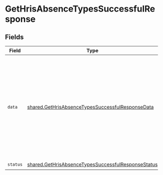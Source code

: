 # GetHrisAbsenceTypesSuccessfulResponse


## Fields

| Field                                                                                                                                                                                                                                                                                                                                                                                                 | Type                                                                                                                                                                                                                                                                                                                                                                                                  | Required                                                                                                                                                                                                                                                                                                                                                                                              | Description                                                                                                                                                                                                                                                                                                                                                                                           | Example                                                                                                                                                                                                                                                                                                                                                                                               |
| ----------------------------------------------------------------------------------------------------------------------------------------------------------------------------------------------------------------------------------------------------------------------------------------------------------------------------------------------------------------------------------------------------- | ----------------------------------------------------------------------------------------------------------------------------------------------------------------------------------------------------------------------------------------------------------------------------------------------------------------------------------------------------------------------------------------------------- | ----------------------------------------------------------------------------------------------------------------------------------------------------------------------------------------------------------------------------------------------------------------------------------------------------------------------------------------------------------------------------------------------------- | ----------------------------------------------------------------------------------------------------------------------------------------------------------------------------------------------------------------------------------------------------------------------------------------------------------------------------------------------------------------------------------------------------- | ----------------------------------------------------------------------------------------------------------------------------------------------------------------------------------------------------------------------------------------------------------------------------------------------------------------------------------------------------------------------------------------------------- |
| `data`                                                                                                                                                                                                                                                                                                                                                                                                | [shared.GetHrisAbsenceTypesSuccessfulResponseData](../../models/shared/gethrisabsencetypessuccessfulresponsedata.md)                                                                                                                                                                                                                                                                                  | :heavy_check_mark:                                                                                                                                                                                                                                                                                                                                                                                    | N/A                                                                                                                                                                                                                                                                                                                                                                                                   | {<br/>"next": "eyJwYWdlIjoxMiwibm90ZSI6InRoaXMgaXMganVzdCBhbiBleGFtcGxlIGFuZCBub3QgcmVwcmVzZW50YXRpdmUgZm9yIGEgcmVhbCBjdXJzb3IhIn0=",<br/>"results": [<br/>{<br/>"id": "xzZoKssDaMZAd62kxayzzQvD",<br/>"name": "Vacation",<br/>"unit": "DAYS",<br/>"half_days_supported": true,<br/>"exact_times_supported": false,<br/>"remote_id": "91",<br/>"remote_data": null,<br/>"changed_at": "2022-08-07T14:01:29.196Z",<br/>"remote_deleted_at": null<br/>}<br/>]<br/>} |
| `status`                                                                                                                                                                                                                                                                                                                                                                                              | [shared.GetHrisAbsenceTypesSuccessfulResponseStatus](../../models/shared/gethrisabsencetypessuccessfulresponsestatus.md)                                                                                                                                                                                                                                                                              | :heavy_check_mark:                                                                                                                                                                                                                                                                                                                                                                                    | N/A                                                                                                                                                                                                                                                                                                                                                                                                   |                                                                                                                                                                                                                                                                                                                                                                                                       |